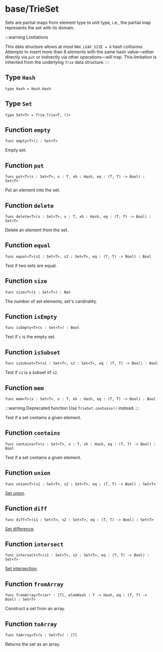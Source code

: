 # base/TrieSet

Sets are partial maps from element type to unit type,
i.e., the partial map represents the set with its domain.

:::warning Limitations

This data structure allows at most `MAX_LEAF_SIZE = 8` hash collisions.
Attempts to insert more than 8 elements with the same hash value—either directly via `put` or indirectly via other operations—will trap.
This limitation is inherited from the underlying `Trie` data structure.
:::


## Type `Hash`
``` motoko no-repl
type Hash = Hash.Hash
```


## Type `Set`
``` motoko no-repl
type Set<T> = Trie.Trie<T, ()>
```


## Function `empty`
``` motoko no-repl
func empty<T>() : Set<T>
```

Empty set.

## Function `put`
``` motoko no-repl
func put<T>(s : Set<T>, x : T, xh : Hash, eq : (T, T) -> Bool) : Set<T>
```

Put an element into the set.

## Function `delete`
``` motoko no-repl
func delete<T>(s : Set<T>, x : T, xh : Hash, eq : (T, T) -> Bool) : Set<T>
```

Delete an element from the set.

## Function `equal`
``` motoko no-repl
func equal<T>(s1 : Set<T>, s2 : Set<T>, eq : (T, T) -> Bool) : Bool
```

Test if two sets are equal.

## Function `size`
``` motoko no-repl
func size<T>(s : Set<T>) : Nat
```

The number of set elements, set's cardinality.

## Function `isEmpty`
``` motoko no-repl
func isEmpty<T>(s : Set<T>) : Bool
```

Test if `s` is the empty set.

## Function `isSubset`
``` motoko no-repl
func isSubset<T>(s1 : Set<T>, s2 : Set<T>, eq : (T, T) -> Bool) : Bool
```

Test if `s1` is a subset of `s2`.

## Function `mem`
``` motoko no-repl
func mem<T>(s : Set<T>, x : T, xh : Hash, eq : (T, T) -> Bool) : Bool
```

:::warning Deprecated function
Use `TrieSet.contains()` instead.
:::

Test if a set contains a given element.

## Function `contains`
``` motoko no-repl
func contains<T>(s : Set<T>, x : T, xh : Hash, eq : (T, T) -> Bool) : Bool
```

Test if a set contains a given element.

## Function `union`
``` motoko no-repl
func union<T>(s1 : Set<T>, s2 : Set<T>, eq : (T, T) -> Bool) : Set<T>
```

[Set union](https://en.wikipedia.org/wiki/Union_(set_theory)).

## Function `diff`
``` motoko no-repl
func diff<T>(s1 : Set<T>, s2 : Set<T>, eq : (T, T) -> Bool) : Set<T>
```

[Set difference](https://en.wikipedia.org/wiki/Difference_(set_theory)).

## Function `intersect`
``` motoko no-repl
func intersect<T>(s1 : Set<T>, s2 : Set<T>, eq : (T, T) -> Bool) : Set<T>
```

[Set intersection](https://en.wikipedia.org/wiki/Intersection_(set_theory)).

## Function `fromArray`
``` motoko no-repl
func fromArray<T>(arr : [T], elemHash : T -> Hash, eq : (T, T) -> Bool) : Set<T>
```

Construct a set from an array.

## Function `toArray`
``` motoko no-repl
func toArray<T>(s : Set<T>) : [T]
```

Returns the set as an array.
